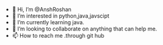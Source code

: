 - 👋 Hi, I’m @AnshRoshan
- 👀 I’m interested in python,java,javscipt
- 🌱 I’m currently learning java.
- 💞️ I’m looking to collaborate on anything that can help me.
- 📫 How to reach me .through git hub 

<!---
AnshRoshan/AnshRoshan is a ✨ special ✨ repository because its `README.md` (this file) appears on your GitHub profile.
You can click the Preview link to take a look at your changes.
--->
